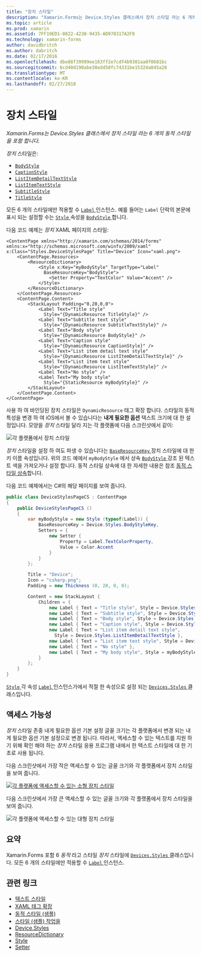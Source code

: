 ```yaml
---
title: "장치 스타일"
description: "Xamarin.Forms는 Device.Styles 클래스에서 장치 스타일 라는 6 개의 동적 스타일을 포함 합니다."
ms.topic: article
ms.prod: xamarin
ms.assetid: 7FF19ED1-0822-4238-9435-AD970317A2F8
ms.technology: xamarin-forms
author: davidbritch
ms.author: dabritch
ms.date: 02/17/2016
ms.openlocfilehash: dbe88f39999ee163ff2e7cdf4b9301aa0f0681bc
ms.sourcegitcommit: 6cd40d190abe38edd50fc74331be15324a845a28
ms.translationtype: MT
ms.contentlocale: ko-KR
ms.lasthandoff: 02/27/2018
---
```

# <a name="device-styles"></a>장치 스타일

_Xamarin.Forms는 Device.Styles 클래스에서 장치 스타일 라는 6 개의 동적 스타일을 포함 합니다._

*장치* 스타일은:

- [`BodyStyle`](https://developer.xamarin.com/api/field/Xamarin.Forms.Device+Styles.BodyStyle/)
- [`CaptionStyle`](https://developer.xamarin.com/api/field/Xamarin.Forms.Device+Styles.CaptionStyle/)
- [`ListItemDetailTextStyle`](https://developer.xamarin.com/api/field/Xamarin.Forms.Device+Styles.ListItemDetailTextStyle/)
- [`ListItemTextStyle`](https://developer.xamarin.com/api/field/Xamarin.Forms.Device+Styles.ListItemTextStyle/)
- [`SubtitleStyle`](https://developer.xamarin.com/api/field/Xamarin.Forms.Device+Styles.SubtitleStyle/)
- [`TitleStyle`](https://developer.xamarin.com/api/field/Xamarin.Forms.Device+Styles.TitleStyle/)

모든 6 개의 스타일에만 적용할 수 [ `Label` ](https://developer.xamarin.com/api/type/Xamarin.Forms.Label/) 인스턴스. 예를 들어는 `Label` 단락의 본문에 표시 되는 설정할 수는 [ `Style` ](https://developer.xamarin.com/api/property/Xamarin.Forms.VisualElement.Style/) 속성을 [ `BodyStyle` ](https://developer.xamarin.com/api/field/Xamarin.Forms.Device+Styles.BodyStyle/)합니다.

다음 코드 예제는 *장치* XAML 페이지의 스타일:

```xaml
<ContentPage xmlns="http://xamarin.com/schemas/2014/forms" xmlns:x="http://schemas.microsoft.com/winfx/2009/xaml" x:Class="Styles.DeviceStylesPage" Title="Device" Icon="xaml.png">
    <ContentPage.Resources>
        <ResourceDictionary>
            <Style x:Key="myBodyStyle" TargetType="Label"
              BaseResourceKey="BodyStyle">
                <Setter Property="TextColor" Value="Accent" />
            </Style>
        </ResourceDictionary>
    </ContentPage.Resources>
    <ContentPage.Content>
        <StackLayout Padding="0,20,0,0">
            <Label Text="Title style"
              Style="{DynamicResource TitleStyle}" />
            <Label Text="Subtitle text style"
              Style="{DynamicResource SubtitleTextStyle}" />
            <Label Text="Body style"
              Style="{DynamicResource BodyStyle}" />
            <Label Text="Caption style"
              Style="{DynamicResource CaptionStyle}" />
            <Label Text="List item detail text style"
              Style="{DynamicResource ListItemDetailTextStyle}" />
            <Label Text="List item text style"
              Style="{DynamicResource ListItemTextStyle}" />
            <Label Text="No style" />
            <Label Text="My body style"
              Style="{StaticResource myBodyStyle}" />
        </StackLayout>
    </ContentPage.Content>
</ContentPage>
```

사용 하 여 바인딩된 장치 스타일은 `DynamicResource` 태그 확장 합니다. 스타일의 동적 특성을 변경 하 여 iOS에서 볼 수 있습니다는 **내게 필요한 옵션** 텍스트 크기에 대 한 설정입니다. 모양을 *장치* 스타일 달라 지는 각 플랫폼에 다음 스크린샷에서 같이:

![](device-images/device-styles.png "각 플랫폼에서 장치 스타일")

*장치* 스타일을 설정 하 여도 파생 수 있습니다는 [ `BaseResourceKey` ](https://developer.xamarin.com/api/property/Xamarin.Forms.Style.BaseResourceKey/) 장치 스타일에 대 한 키 이름 속성입니다. 위의 코드 예에서 `myBodyStyle` 에서 상속 [ `BodyStyle` ](https://developer.xamarin.com/api/field/Xamarin.Forms.Device+Styles.BodyStyle/) 강조 된 텍스트 색을 가져오거나 설정 합니다. 동적 스타일 상속에 대 한 자세한 내용은 참조 [동적 스타일 상속](~/xamarin-forms/user-interface/styles/dynamic.md#dynamic-style-inheritance)합니다.

다음 코드 예제에서는 C#의 해당 페이지를 보여 줍니다.

```csharp
public class DeviceStylesPageCS : ContentPage
{
    public DeviceStylesPageCS ()
    {
        var myBodyStyle = new Style (typeof(Label)) {
            BaseResourceKey = Device.Styles.BodyStyleKey,
            Setters = {
                new Setter {
                    Property = Label.TextColorProperty,
                    Value = Color.Accent
                }
            }
        };

        Title = "Device";
        Icon = "csharp.png";
        Padding = new Thickness (0, 20, 0, 0);

        Content = new StackLayout {
            Children = {
                new Label { Text = "Title style", Style = Device.Styles.TitleStyle },
                new Label { Text = "Subtitle style", Style = Device.Styles.SubtitleStyle },
                new Label { Text = "Body style", Style = Device.Styles.BodyStyle },
                new Label { Text = "Caption style", Style = Device.Styles.CaptionStyle },
                new Label { Text = "List item detail text style",
                  Style = Device.Styles.ListItemDetailTextStyle },
                new Label { Text = "List item text style", Style = Device.Styles.ListItemTextStyle },
                new Label { Text = "No style" },
                new Label { Text = "My body style", Style = myBodyStyle }
            }
        };
    }
}
```

[ `Style` ](https://developer.xamarin.com/api/property/Xamarin.Forms.VisualElement.Style/) 각 속성 [ `Label` ](https://developer.xamarin.com/api/type/Xamarin.Forms.Label/) 인스턴스가에서 적절 한 속성으로 설정 되는 [ `Devices.Styles` ](https://developer.xamarin.com/api/type/Xamarin.Forms.Device+Styles/) 클래스입니다.

## <a name="accessibility"></a>액세스 가능성

*장치* 스타일 존중 내게 필요한 옵션 기본 설정 글꼴 크기는 각 플랫폼에서 변경 되는 내게 필요한 옵션 기본 설정으로 변경 됩니다. 따라서, 액세스할 수 있는 텍스트를 지원 하기 위해 확인 해야 하는 *장치* 스타일 응용 프로그램 내에서 한 텍스트 스타일에 대 한 기초로 사용 됩니다.

다음 스크린샷에서 가장 작은 액세스할 수 있는 글꼴 크기와 각 플랫폼에서 장치 스타일을 보여 줍니다.

[![](device-images/minimum-size.png "각 플랫폼에 액세스할 수 있는 소형 장치 스타일")](device-images/minimum-size-large.png "각 플랫폼에 액세스할 수 있는 소형 장치 스타일")

다음 스크린샷에서 가장 큰 액세스할 수 있는 글꼴 크기와 각 플랫폼에서 장치 스타일을 보여 줍니다.

![](device-images/maximum-size.png "각 플랫폼에 액세스할 수 있는 대형 장치 스타일")

## <a name="summary"></a>요약

Xamarin.Forms 포함 6 *동적* 라고 스타일 *장치* 스타일에 [ `Devices.Styles` ](https://developer.xamarin.com/api/type/Xamarin.Forms.Device+Styles/) 클래스입니다. 모든 6 개의 스타일에만 적용할 수 [ `Label` ](https://developer.xamarin.com/api/type/Xamarin.Forms.Label/) 인스턴스.


## <a name="related-links"></a>관련 링크

- [텍스트 스타일](~/xamarin-forms/user-interface/text/styles.md)
- [XAML 태그 확장](~/xamarin-forms/xaml/xaml-basics/xaml-markup-extensions.md)
- [동적 스타일 (샘플)](https://developer.xamarin.com/samples/xamarin-forms/UserInterface/Styles/DynamicStyles/)
- [스타일 (샘플) 작업을](https://developer.xamarin.com/samples/xamarin-forms/WorkingWithStyles/)
- [Device.Styles](https://developer.xamarin.com/api/type/Xamarin.Forms.Device+Styles/)
- [ResourceDictionary](https://developer.xamarin.com/api/type/Xamarin.Forms.ResourceDictionary/)
- [Style](https://developer.xamarin.com/api/type/Xamarin.Forms.Style/)
- [Setter](https://developer.xamarin.com/api/type/Xamarin.Forms.Setter/)
